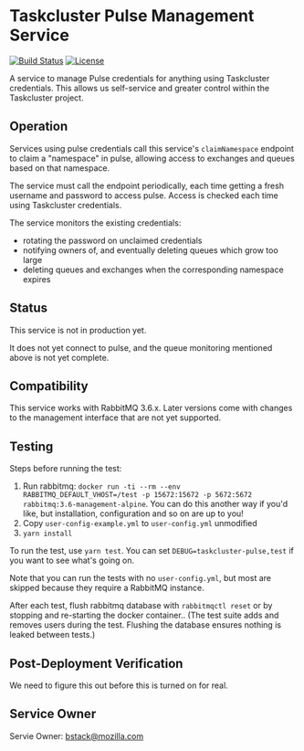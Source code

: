 Taskcluster Pulse Management Service
====================================

[![Build Status](https://travis-ci.org/taskcluster/taskcluster-pulse.svg?branch=master)](https://travis-ci.org/taskcluster/taskcluster-pulse)
[![License](https://img.shields.io/badge/license-MPL%202.0-orange.svg)](http://mozilla.org/MPL/2.0)

A service to manage Pulse credentials for anything using Taskcluster
credentials. This allows us self-service and greater control within the
Taskcluster project.

Operation
---------

Services using pulse credentials call this service's `claimNamespace` endpoint
to claim a "namespace" in pulse, allowing access to exchanges and queues based
on that namespace.

The  service must call the endpoint periodically, each time getting a fresh
username and password to access pulse.  Access is checked each time using
Taskcluster credentials.

The service monitors the existing credentials:

* rotating the password on unclaimed credentials
* notifying owners of, and eventually deleting queues which grow too large
* deleting queues and exchanges when the corresponding namespace expires

Status
------

This service is not in production yet.

It does not yet connect to pulse, and the queue monitoring mentioned above is
not yet complete.

Compatibility
-------------

This service works with RabbitMQ 3.6.x.
Later versions come with changes to the management interface that are not yet supported.

Testing
-------

Steps before running the test:

1. Run rabbitmq: `docker run -ti --rm --env RABBITMQ_DEFAULT_VHOST=/test -p 15672:15672 -p 5672:5672 rabbitmq:3.6-management-alpine`.  You can do this another way if you'd like, but installation, configuration and so on are up to you!
1. Copy `user-config-example.yml` to `user-config.yml` unmodified
1. `yarn install`

To run the test, use `yarn test`. You can set `DEBUG=taskcluster-pulse,test` if you want to
see what's going on.

Note that you can run the tests with no `user-config.yml`, but most are skipped because they
require a RabbitMQ instance.

After each test, flush rabbitmq database with `rabbitmqctl reset` or by
stopping and re-starting the docker container.. (The test suite adds and
removes users during the test. Flushing the database ensures nothing is leaked
between tests.)

## Post-Deployment Verification

We need to figure this out before this is turned on for real.

## Service Owner

Servie Owner: bstack@mozilla.com
